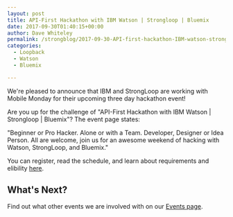 ```yaml
---
layout: post
title: API-First Hackathon with IBM Watson | Strongloop | Bluemix
date: 2017-09-30T01:40:15+00:00
author: Dave Whiteley
permalink: /strongblog/2017-09-30-API-first-hackathon-IBM-watson-strongloop-bluemix
categories:
  - Loopback
  - Watson
  - Bluemix

---
```

We're pleased to announce that IBM and StrongLoop are working with Mobile Monday for their upcoming three day hackathon event!

Are you up for the challenge of "API-First Hackathon with IBM Watson | Strongloop | Bluemix"? The event page states:

"Beginner or Pro Hacker. Alone or with a Team. Developer, Designer or Idea Person. All are welcome, join us for an awesome weekend of hacking with Watson, StrongLoop, and Bluemix."

<!--more-->

You can register, read the schedule, and learn about requirements and elibility [here](https://mm-api-first-hackathon-sf.devpost.com/).

## What's Next?

Find out what other events we are involved with on our [Events page](https://strongloop.com/events/). 

